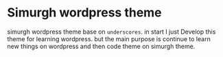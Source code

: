 Simurgh wordpress theme 
===

simurgh wordpress theme base on `underscores`. in start I just Develop this theme for learning wordpress. but the main purpose is continue to learn new things on wordpress and then code theme on simurgh theme. 
